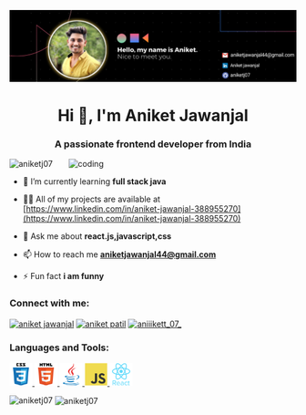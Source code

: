 ![logo](https://github.com/aniketj07/aniketj07/blob/main/aniket.jpg)
<h1 align="center">Hi 👋, I'm Aniket Jawanjal</h1>
<h3 align="center">A passionate frontend developer from India</h3>


<img align="right" alt="coding" width="400" src="https://user-images.githubusercontent.com/55389276/140866485-8fb1c876-9a8f-4d6a-98dc-08c4981eaf70.gif">


<p align="left"> <img src="https://komarev.com/ghpvc/?username=aniketj07&label=Profile%20views&color=0e75b6&style=flat" alt="aniketj07" /> </p>

- 🌱 I’m currently learning **full stack java**

- 👨‍💻 All of my projects are available at [https://www.linkedin.com/in/aniket-jawanjal-388955270](https://www.linkedin.com/in/aniket-jawanjal-388955270)

- 💬 Ask me about **react.js,javascript,css**

- 📫 How to reach me **aniketjawanjal44@gmail.com**

- ⚡ Fun fact **i am funny**

<h3 align="left">Connect with me:</h3>
<p align="left">
<a href="https://linkedin.com/in/aniket jawanjal" target="blank"><img align="center" src="https://raw.githubusercontent.com/rahuldkjain/github-profile-readme-generator/master/src/images/icons/Social/linked-in-alt.svg" alt="aniket jawanjal" height="30" width="40" /></a>
<a href="https://fb.com/aniket patil" target="blank"><img align="center" src="https://raw.githubusercontent.com/rahuldkjain/github-profile-readme-generator/master/src/images/icons/Social/facebook.svg" alt="aniket patil" height="30" width="40" /></a>
<a href="https://instagram.com/aniiikett_07_" target="blank"><img align="center" src="https://raw.githubusercontent.com/rahuldkjain/github-profile-readme-generator/master/src/images/icons/Social/instagram.svg" alt="aniiikett_07_" height="30" width="40" /></a>
</p>

<h3 align="left">Languages and Tools:</h3>
<p align="left"> <a href="https://www.w3schools.com/css/" target="_blank" rel="noreferrer"> <img src="https://raw.githubusercontent.com/devicons/devicon/master/icons/css3/css3-original-wordmark.svg" alt="css3" width="40" height="40"/> </a> <a href="https://www.w3.org/html/" target="_blank" rel="noreferrer"> <img src="https://raw.githubusercontent.com/devicons/devicon/master/icons/html5/html5-original-wordmark.svg" alt="html5" width="40" height="40"/> </a> <a href="https://www.java.com" target="_blank" rel="noreferrer"> <img src="https://raw.githubusercontent.com/devicons/devicon/master/icons/java/java-original.svg" alt="java" width="40" height="40"/> </a> <a href="https://developer.mozilla.org/en-US/docs/Web/JavaScript" target="_blank" rel="noreferrer"> <img src="https://raw.githubusercontent.com/devicons/devicon/master/icons/javascript/javascript-original.svg" alt="javascript" width="40" height="40"/> </a> <a href="https://reactjs.org/" target="_blank" rel="noreferrer"> <img src="https://raw.githubusercontent.com/devicons/devicon/master/icons/react/react-original-wordmark.svg" alt="react" width="40" height="40"/> </a> </p>

<p><img align="left" src="https://github-readme-stats.vercel.app/api/top-langs?username=aniketj07&show_icons=true&locale=en&layout=compact" alt="aniketj07" /></p>

<p>&nbsp;<img align="center" src="https://github-readme-stats.vercel.app/api?username=aniketj07&show_icons=true&locale=en" alt="aniketj07" /></p>
